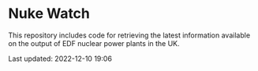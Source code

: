 # Nuke Watch

This repository includes code for retrieving the latest information available on the output of EDF nuclear power plants in the UK.

Last updated: 2022-12-10 19:06